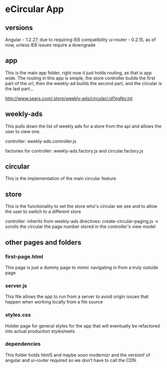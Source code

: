 # eCircular App

## versions
Angular - 1.2.27, due to requiring IE8 compatibility
ui-router - 0.2.15, as of now, unless IE8 issues require a downgrade

## app
This is the main app folder, right now it just holds routing, as that is app wide. The routing in this app is simple, the store controller builds the first part of the url, then the weekly-ad builds the second part, and the circular is the last part...

http://www.sears.com/:store/weekly-ads/circular/:id?pgNo:int

## weekly-ads
This pulls down the list of weekly ads for a store from the api and allows the user to view one.

controller: weekly-ads.controller.js

factories for controller: weekly-ads.factory.js and circular.factory.js

## circular
This is the implementation of the main circular feature

## store
This is the functionality to set the store who's circular we see and to allow the user to switch to a different store

controller: inherits from weekly-ads
direcitves: create-circular-paging.js -> scrolls the circular the page number stored in the controller's view model

## other pages and folders

### first-page.html
This page is just a dummy page to mimic navigating in from a truly outside page

### server.js
This file allows the app to run from a server to avoid origin issues that happen when working locally from a file source

### styles.css
Holder page for general styles for the app that will eventually be refactored into actual production stylesheets

### dependencies
This folder holds html5 and maybe soon modernizr and the versionf of angular and ui-router required so we don't have to call the CDN.